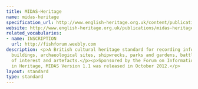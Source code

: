 ```yaml
---
title: MIDAS-Heritage
name: midas-heritage
specification_url: http://www.english-heritage.org.uk/content/publications/publicationsNew/guidelines-standards/midas-heritage/midas-heritage-2012-v1_1.pdf
website: http://www.english-heritage.org.uk/publications/midas-heritage/
related_vocabularies:
- name: INSCRIPTION
  url: http://fishforum.weebly.com
description: <p>A British cultural heritage standard for recording information on
  buildings, archaeological sites, shipwrecks, parks and gardens, battlefields, areas
  of interest and artefacts.</p><p>Sponsored by the Forum on Information Standards
  in Heritage, MIDAS Version 1.1 was released in October 2012.</p>
layout: standard
type: standard
---
```


